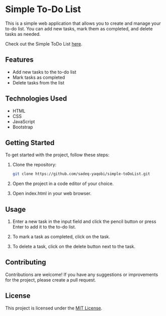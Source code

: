 # Simple To-Do List

This is a simple web application that allows you to create and manage your to-do list. You can add new tasks, mark them as completed, and delete tasks as needed.

Check out the Simple ToDo List [here](https://sadeq-yaqobi.github.io/simple-toDoList/).

## Features

- Add new tasks to the to-do list
- Mark tasks as completed
- Delete tasks from the list

## Technologies Used

- HTML
- CSS
- JavaScript
- Bootstrap

## Getting Started

To get started with the project, follow these steps:

1. Clone the repository:

   ```bash
   git clone https://github.com/sadeq-yaqobi/simple-toDoList.git
2. Open the project in a code editor of your choice.

3. Open index.html in your web browser.

## Usage

1. Enter a new task in the input field and click the pencil button or press Enter to add it to the to-do list.

2. To mark a task as completed, click on the task.

3. To delete a task, click on the delete button next to the task.

## Contributing
Contributions are welcome! If you have any suggestions or improvements for the project, please create a pull request.

## License
This project is licensed under the [MIT License](https://opensource.org/licenses/MIT).
